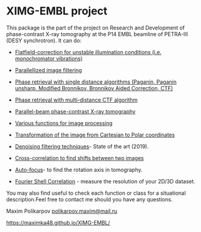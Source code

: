 <meta name="google-site-verification" content="rnnwgvWL65WRkF2NxC8H0l-YSArRZGXA1qfp9e8Ox_8" />

# XIMG-EMBL project

This package is the part of the project on Research and Development of phase-contrast X-ray tomography at the P14 EMBL beamline of PETRA-III (DESY synchrotron). It can do:

- [Flatfield-correction for unstable illumination conditions (i.e. monochromator vibrations)](https://github.com/maximka48/XIMG-EMBL/blob/master/examples_public/demo_SSIM_1d-PR.ipynb)
- [Parallellized image filtering](https://github.com/maximka48/XIMG-EMBL/blob/master/examples_public/demo_SSIM_1d-PR.ipynb)
- [Phase retrieval with single distance algorithms (Paganin, Paganin unsharp, Modified Bronnikov, Bronnikov Aided Correction, CTF)](https://github.com/maximka48/XIMG-EMBL/blob/master/examples_public/demo_SSIM_1d-PR.ipynb)
- [Phase retrieval with multi-distance CTF algorithm](https://github.com/maximka48/XIMG-EMBL/blob/master/examples_public/Multi_distance_CTF.ipynb)
- [Parallel-beam phase-contrast X-ray tomography](https://github.com/maximka48/XIMG-EMBL/blob/master/examples_public/CTF_tomo.py)


- [Various functions for image processing](https://github.com/maximka48/XIMG-EMBL/blob/master/maximus48/var.py)
- [Transformation of the image from Cartesian to Polar coordinates](https://github.com/maximka48/XIMG-EMBL/blob/master/examples_public/Cartesian-2-Polar.ipynb)
- [Denoising filtering techniques](https://github.com/maximka48/XIMG-EMBL/blob/master/examples_public/Denoise_filters.ipynb)- State of the art (2019).
- [Cross-correlation to find shifts between two images](https://github.com/maximka48/XIMG-EMBL/blob/master/examples_public/Find_shifts_cross-correlation_properly.ipynb)
- [Auto-focus](https://github.com/maximka48/XIMG-EMBL/blob/master/examples_public/Auto-focus%20for%20tomo-rotaxis.ipynb)- to find the rotation axis in tomography.
- [Fourier Shell Correlation](https://github.com/maximka48/XIMG-EMBL/blob/master/examples_public/FSC_example.ipynb) - measure the resolution of your 2D/3D dataset.



You may also find useful to check each function or class for a situational description.Feel free to contact me should you have any questions.

Maxim Polikarpov
polikarpov.maxim@mail.ru

https://maximka48.github.io/XIMG-EMBL/

